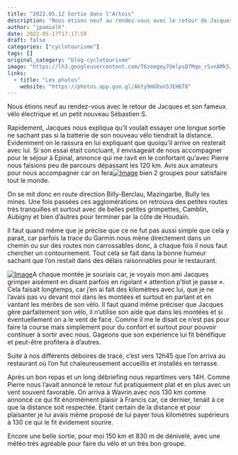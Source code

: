 ```yaml
---
title: "2022.05.12 Sortie dans l'Artois"
description: "Nous étions neuf au rendez-vous avec le retour de Jacques et son fameux vélo électrique et un petit nouveau Sébastien S."
author: "jpamielh"
date: 2022-05-17T17:17:59
draft: false
categories: ["cyclotourisme"]
tags: []
original_category: "blog-cyclotourisme"
image: "https://lh3.googleusercontent.com/T6zemgey7OelpsD7Mqe_rSvnAMk5Jek4zMTXxuEyYoXESjuYaakc99EV5K9RsRiUY22zjQxhTH2mnrtq1wU72qghYhr4eefSAjpKYoN4t0vwg45UqKAvXQ4nabt9lX_ho_FEVJsbXP5rdZ5fiTDJ5KW92iHpvMJ7MGXbIUYFqAkJEmfG9RZ06TfAV8QJOxCbVgU6ZO62LiCvwsVEXF2zpScYEnfF_ODUGTvn5V6ZZhGMiXZPqDwR79bw9RJ-hl-tfOodJCpTu0kkxgsxb4-8UT5bdSviRNjhF5uQHedRBU_E3BOoRu6_o8lYK8eXvWAo-9jvHkspVWMJoDE_1-0t3Z9seB5o_sMY-WHJdNfZdL5ZY9xLShKJCkcy9rfO2InMZG9n7Er6ftyVoFX7zpZmsVkQv0oE3QX9uTp2ckXY84VXzJ9oVevbdCcY807FbfpZ6zhYlXBRkCB13-SXiGZZ3ud-EopsNJK_9_ajBprwA1Xwic1exZxmFUXq9pRZy_iLSVLPVw4MbbAovByj81smrMfsguIbsCS9VsCFs6z9QI8pbpmmDTqG5MqWOsnfkesEdyA1iI9gHfWRxV--DY13AvtvZt2pp9RGAqoMoUUA5XqAq_tCoQOtLrZ2eak-nzv0M5wUrMlNb7uH-oJhjB05okUGU2D3FXXPFyPl_bXHWjWQB9pp1qL7-ogAfVCN9tgTqSHtOlqDsggcFtIk_PJmsireH5Wgzat_biUKGNxL6jvVn965GJsGvC3Z1iTGqBw=w960-h720-no?authuser=0"
links:
  - title: "Les photos"
    website: "https://photos.app.goo.gl/A6ty9mGRun5JEH6T8"
---
```


Nous étions neuf au rendez-vous avec le retour de Jacques et son fameux vélo électrique et un petit nouveau Sébastien S.

<!--more-->

Rapidement, Jacques nous expliqua qu’il voulait essayer une longue sortie ne sachant pas si la batterie de son nouveau vélo tiendrait la distance. Evidemment on le rassura en lui expliquant que quoiqu’il arrive on resterait avec lui. Si son essai était concluant, il envisageait de nous accompagner pour le séjour à Epinal, annonce qui me ravit en le confortant qu’avec Pierre nous faisions peu de parcours dépassant les 120 km. Avis aux amateurs pour nous accompagner car on fera[![Image](https://lh3.googleusercontent.com/XjXnl2L37D64anOrYhHvougy-X0Ae8NFSUkzRy2H-p7P6K7sOto_vR1n0zcOGTFI_Sepkuzaupi-5gG6O5b063d_jJIWdPuEFZhISR7FfZZsAS7ftqbHGUrmiKzXKJcQyhWomwQquXQY9qdVY-vpvZGRRcJmykSRBrMg3PMN4Iswl_5U_dRRC8leHW-vYevMlHaN1fLq21f7l7BPMUDxLoR_jHd2fmaLw5Ku2cVw13lqrm2a-NM1eJBnyMhCaYm_IHLRRolAjDdFCAPq7jLfz-jr0qeDlmNREPXdMGrCdEbd2dsW-dr1Guv4DyukQ2dFUMI8QyZD5ei7e_icl3-cx2pfFK4tXf86dQqS3Ibx5dAdK9jSAO4Y2i_6OaMlcsDseGVQZM02n_TSWrNQelCIZ4p_GKwZFHzYay_Zboy-1ojyBKNfSpfpHrcxFqGfZ_wZGU9YQ2XY3ip0g4PLppl-xu05VoiYh0tLjwN0YzhNjPlRbX5Jxq_-Xhe47ItwUrheQR3S0k8siuwkx8i05bVSQLfvaFf8WL-On-ZbN5NM3SfinWkYqiRgeUOR9RRaMFUUWtbgAwsEELSixzOzYTZfl7dh-hCt3fDmxPL1PmGm4faavh2zssHgtieNc9ssbdbWrRzNWq6V2yAZ3AFxuIC4tApXaH8NI1OhEFZ8yspSTTlqJy3bLNC1mKsequq8RHiwOBoy1vwQYWhKy7VFDQKANElFNvB7C5N8E7k8Xuei8CYDg_7nRUHXpZLCOdjlGMk=w960-h720-no?authuser=0)](https://lh3.googleusercontent.com/XjXnl2L37D64anOrYhHvougy-X0Ae8NFSUkzRy2H-p7P6K7sOto_vR1n0zcOGTFI_Sepkuzaupi-5gG6O5b063d_jJIWdPuEFZhISR7FfZZsAS7ftqbHGUrmiKzXKJcQyhWomwQquXQY9qdVY-vpvZGRRcJmykSRBrMg3PMN4Iswl_5U_dRRC8leHW-vYevMlHaN1fLq21f7l7BPMUDxLoR_jHd2fmaLw5Ku2cVw13lqrm2a-NM1eJBnyMhCaYm_IHLRRolAjDdFCAPq7jLfz-jr0qeDlmNREPXdMGrCdEbd2dsW-dr1Guv4DyukQ2dFUMI8QyZD5ei7e_icl3-cx2pfFK4tXf86dQqS3Ibx5dAdK9jSAO4Y2i_6OaMlcsDseGVQZM02n_TSWrNQelCIZ4p_GKwZFHzYay_Zboy-1ojyBKNfSpfpHrcxFqGfZ_wZGU9YQ2XY3ip0g4PLppl-xu05VoiYh0tLjwN0YzhNjPlRbX5Jxq_-Xhe47ItwUrheQR3S0k8siuwkx8i05bVSQLfvaFf8WL-On-ZbN5NM3SfinWkYqiRgeUOR9RRaMFUUWtbgAwsEELSixzOzYTZfl7dh-hCt3fDmxPL1PmGm4faavh2zssHgtieNc9ssbdbWrRzNWq6V2yAZ3AFxuIC4tApXaH8NI1OhEFZ8yspSTTlqJy3bLNC1mKsequq8RHiwOBoy1vwQYWhKy7VFDQKANElFNvB7C5N8E7k8Xuei8CYDg_7nRUHXpZLCOdjlGMk=w960-h720-no?authuser=0) bien 2 groupes pour satisfaire tout le monde.

On se mit donc en route direction Billy-Berclau, Mazingarbe, Bully les mines. Une fois passées ces agglomérations on retrouva des petites routes très tranquilles et surtout avec de belles petites grimpettes, Camblin, Aubigny et bien d’autres pour terminer par la côte de Houdain.

Il faut quand même que je précise que ce ne fut pas aussi simple que cela y parait, car parfois la trace du Garmin nous mène directement dans un chemin ou sur des routes non carrossables donc, à chaque fois il nous faut chercher un contournement. Tout cela se fait dans la bonne humeur sachant que l’on restait dans des délais raisonnables pour le restaurant.

[![Image](https://lh3.googleusercontent.com/GJppGp9Ac2V6aFA1lZkm8qJDETU8ue0pdsQXlsmXwFmlyns4VLiSoHiTTJ-_F_bBRUjwPYqmmrZi8q-SQWGYs3oNs8isckAzvKrO3idnovYT57nux-WGcwuiWrU2W1U4lbMWYWB0cVI42PRkNvLCXPOl9dDmtblB9fLoCE7QCDxOKs8V_Zcjktgh6b65xrIzw-LnhX0JOaelH0Z7hz7OcZSCARXlHBpOKlV27agChu8d7vrofTeQYEjIG7f5iG4Q8fsukulyMjIT057Vlq8k2T-lWfle5d4IIrTZv9Re78ixvohg72H8SLQA8Vq0kMC7KNzmKwN2iZmKLh0Q3licdZ8EVvci5b89DcDUdEH_v-SOG7VJ4ur4ge2jKhpMP81iwe3P3PGOWExaQg_fUlVKajAvvlbtaAB9e0eWzDoIim2-39O9pADb8ky0lyCn1-hn_eH0NmnU2OBWtoTB6xrJayYxwkw4NU72qsuCY4qsCFvE9ej-NTjAjU4V-92C1Y5CoxFjrHryOWokdAbi038CHPZfkrCYAm0aVAzHzOdxYCiBrCEeHck4yQ1XMmb09V545u7juwq2YaQ1fxdimffF4TGIDlcKRN4P_Ilyz6Psuz0U1u5lWOc7OnZtXN2hxrXkGnDH8cHJnBseap_4RzOQmkxQ0mI-ozz0teqlv45t4hoac4-qImTVKKMWJsrsXz4rYhMLpojNm7RNkWXSgX5adrfn0SF6h_qUAvUYBNn63KowNA4UNwgoBhJyeOLOkHo=w960-h720-no?authuser=0)](https://lh3.googleusercontent.com/GJppGp9Ac2V6aFA1lZkm8qJDETU8ue0pdsQXlsmXwFmlyns4VLiSoHiTTJ-_F_bBRUjwPYqmmrZi8q-SQWGYs3oNs8isckAzvKrO3idnovYT57nux-WGcwuiWrU2W1U4lbMWYWB0cVI42PRkNvLCXPOl9dDmtblB9fLoCE7QCDxOKs8V_Zcjktgh6b65xrIzw-LnhX0JOaelH0Z7hz7OcZSCARXlHBpOKlV27agChu8d7vrofTeQYEjIG7f5iG4Q8fsukulyMjIT057Vlq8k2T-lWfle5d4IIrTZv9Re78ixvohg72H8SLQA8Vq0kMC7KNzmKwN2iZmKLh0Q3licdZ8EVvci5b89DcDUdEH_v-SOG7VJ4ur4ge2jKhpMP81iwe3P3PGOWExaQg_fUlVKajAvvlbtaAB9e0eWzDoIim2-39O9pADb8ky0lyCn1-hn_eH0NmnU2OBWtoTB6xrJayYxwkw4NU72qsuCY4qsCFvE9ej-NTjAjU4V-92C1Y5CoxFjrHryOWokdAbi038CHPZfkrCYAm0aVAzHzOdxYCiBrCEeHck4yQ1XMmb09V545u7juwq2YaQ1fxdimffF4TGIDlcKRN4P_Ilyz6Psuz0U1u5lWOc7OnZtXN2hxrXkGnDH8cHJnBseap_4RzOQmkxQ0mI-ozz0teqlv45t4hoac4-qImTVKKMWJsrsXz4rYhMLpojNm7RNkWXSgX5adrfn0SF6h_qUAvUYBNn63KowNA4UNwgoBhJyeOLOkHo=w960-h720-no?authuser=0)A chaque montée je souriais car, je voyais mon ami Jacques grimper aisément en disant parfois en rigolant&nbsp;«&nbsp;attention p’tiot je passe&nbsp;». Cela faisait longtemps, car j’en ai fait des kilomètres avec lui, que je ne l’avais pas vu devant moi dans les montées et surtout en parlant et en vantant les mérites de son vélo. Il faut quand même préciser que Jacques gère parfaitement son vélo, il n’utilise son aide que dans les montées et si éventuellement on a le vent de face. Comme il me le disait ce n’est pas pour faire la course mais simplement pour du confort et surtout pour pouvoir continuer à sortir avec nous. Gageons que son expérience lui fit bénéfique et peut-être profitera à d’autres.

Suite à nos différents déboires de tracé, c’est vers 12h45 que l’on arriva au restaurant où l’on fut chaleureusement accueillis et installés en terrasse.

Après un bon repas et un long débriefing nous repartîmes vers 14H. Comme Pierre nous l’avait annoncé le retour fut pratiquement plat et en plus avec un vent souvent favorable. On arriva à Wavrin avec nos 130 km comme annoncé ce qui fit énormément plaisir à Francis car, ce dernier, tenait à ce que la distance soit respectée. Etant certain de la distance et pour plaisanter je lui avais même proposé de lui payer tous kilomètres supérieurs à 130 ce qui le fit évidement sourire.

Encore une belle sortie, pour moi 150 km et 830 m de dénivelé, avec une météo très agréable pour faire du vélo et un très bon groupe.